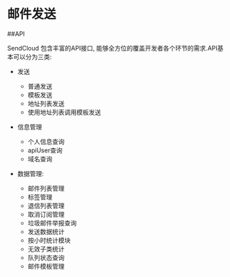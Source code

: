 # 邮件发送
    
    


##API

SendCloud 包含丰富的API接口, 能够全方位的覆盖开发者各个环节的需求.API基本可以分为三类:    

* 发送

    * 普通发送
    * 模板发送
    * 地址列表发送
    * 使用地址列表调用模板发送

* 信息管理

    * 个人信息查询
    * apiUser查询
    * 域名查询

* 数据管理:

    * 邮件列表管理
    * 标签管理
    * 退信列表管理
    * 取消订阅管理
    * 垃圾邮件举报查询
    * 发送数据统计
    * 按小时统计模块
    * 无效子类统计
    * 队列状态查询
    * 邮件模板管理
    

